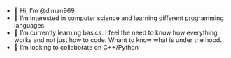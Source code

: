 - 👋 Hi, I’m @diman969
- 👀 I’m interested in computer science and learning different programming languages.
- 🌱 I’m currently learning basics. I feel the need to know how everything works and not just how to code. Whant to know what is under the hood.
- 💞️ I’m looking to collaborate on C++/Python

<!---
diman969/diman969 is a ✨ special ✨ repository because its `README.md` (this file) appears on your GitHub profile.
You can click the Preview link to take a look at your changes.
--->
